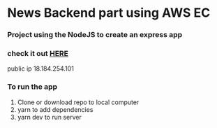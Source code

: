 # News Backend part using AWS EC 
### Project using the NodeJS to create an express app

### check it out [HERE](www.news-explorer.es.api.students.nomoreparties.site )

public ip 18.184.254.101

### To run the app
1. Clone or download repo to local computer
2. yarn to add dependencies 
3. yarn dev to run server


